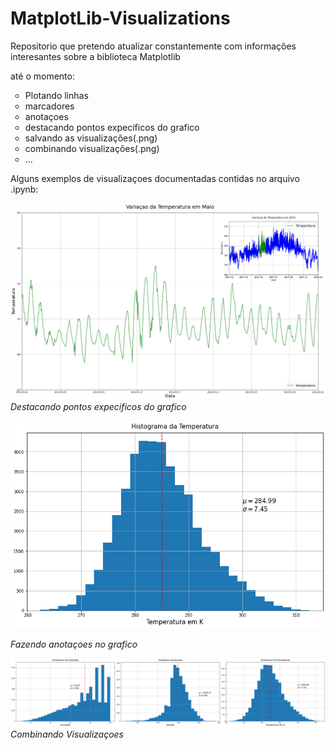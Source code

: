 # MatplotLib-Visualizations

<p>Repositorio que pretendo atualizar constantemente com informações interesantes sobre a biblioteca Matplotlib</p>

<p>até o momento: </p>
<ul type = "circle">
         <li>Plotando linhas</li>
         <li>marcadores</li>
         <li>anotaçoes</li>
         <li>destacando pontos expecificos do grafico</li>
         <li>salvando as visualizações(.png)</li>
         <li>combinando visualizações(.png)</li>
         <li>...</li>
      </ul>

<p> Alguns exemplos de visualizaçoes documentadas contidas no arquivo .ipynb:</p>

![Main](https://github.com/carlosal249/MatplotLib-Visualizations/blob/master/temperatura.png)
*Destacando pontos expecificos do grafico*
</br>

![Main](https://github.com/carlosal249/MatplotLib-Visualizations/blob/master/histograma_temp.png)

*Fazendo anotaçoes no grafico*
</br>

![Main](https://github.com/carlosal249/MatplotLib-Visualizations/blob/master/imagem_combinada.png)
*Combinando Visualizaçoes*
</br>
